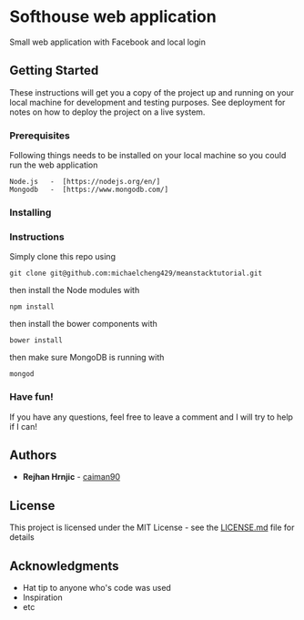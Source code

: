 # Softhouse web application

Small web application with Facebook and local login

## Getting Started

These instructions will get you a copy of the project up and running on your local machine for development and testing purposes. See deployment for notes on how to deploy the project on a live system.
### Prerequisites

Following things needs to be installed on your local machine so you could run the web application

```
Node.js   -  [https://nodejs.org/en/]
Mongodb   -  [https://www.mongodb.com/]
```

### Installing

<h3>Instructions</h3>

Simply clone this repo using

    git clone git@github.com:michaelcheng429/meanstacktutorial.git

then install the Node modules with

    npm install

then install the bower components with

    bower install

then make sure MongoDB is running with

    mongod


<h3>Have fun!</h3>

If you have any questions, feel free to leave a comment and I will try to help if I can!


## Authors

* **Rejhan Hrnjic**  - [caiman90](https://github.com/caiman90)


## License

This project is licensed under the MIT License - see the [LICENSE.md](LICENSE.md) file for details

## Acknowledgments

* Hat tip to anyone who's code was used
* Inspiration
* etc
